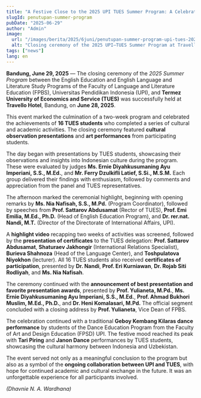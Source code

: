 ```yaml
---
title: "A Festive Close to the 2025 UPI TUES Summer Program: A Celebration of Culture and Collaboration"
slugId: penutupan-summer-program
pubDate: "2025-06-29"
author: "Admin"
image:
  url: "/images/berita/2025/6juni/penutupan-summer-program-upi-tues-2025.webp"
  alt: "Closing ceremony of the 2025 UPI–TUES Summer Program at Travello Hotel Bandung"
tags: ["news"]
lang: en
---
```


**Bandung, June 29, 2025** — The closing ceremony of the *2025 Summer Program* between the English Education and English Language and Literature Study Programs of the Faculty of Language and Literature Education (FPBS), Universitas Pendidikan Indonesia (UPI), and **Termez University of Economics and Service (TUES)** was successfully held at **Travello Hotel**, Bandung, on **June 28, 2025**.

This event marked the culmination of a two-week program and celebrated the achievements of **16 TUES students** who completed a series of cultural and academic activities. The closing ceremony featured **cultural observation presentations** and **art performances** from participating students.

The day began with presentations by TUES students, showcasing their observations and insights into Indonesian culture during the program. These were evaluated by judges **Ms. Ernie Diyahkusumaning Ayu Imperiani, S.S., M.Ed.**, and **Mr. Ferry Dzulkifli Latief, S.Si., M.S.M.** Each group delivered their findings with enthusiasm, followed by comments and appreciation from the panel and TUES representatives.

The afternoon marked the ceremonial highlight, beginning with opening remarks by **Ms. Nia Nafisah, S.S., M.Pd.** (Program Coordinator), followed by speeches from **Prof. Sattarov Abdusamat** (Rector of TUES), **Prof. Emi Emilia, M.Ed., Ph.D.** (Head of English Education Program), and **Dr. rer.nat. Nandi, M.T.** (Director of the Directorate of International Affairs, UPI).

A **highlight video** recapping two weeks of activities was screened, followed by the **presentation of certificates** to the TUES delegation: **Prof. Sattarov Abdusamat**, **Shaturaev Jakhongir** (International Relations Specialist), **Burieva Shahnoza** (Head of the Language Center), and **Toshpulatova Niyokhon** (lecturer). All 16 TUES students also received **certificates of participation**, presented by **Dr. Nandi**, **Prof. Eri Kurniawan**, **Dr. Rojab Siti Rodliyah**, and **Ms. Nia Nafisah**.

The ceremony continued with the **announcement of best presentation and favorite presentation awards**, presented by **Prof. Yulianeta, M.Pd.**, **Ms. Ernie Diyahkusumaning Ayu Imperiani, S.S., M.Ed.**, **Prof. Ahmad Bukhori Muslim, M.Ed., Ph.D.**, and **Dr. Heni Komalasari, M.Pd.** The official segment concluded with a closing address by **Prof. Yulianeta**, Vice Dean of FPBS.

The celebration continued with a traditional **Geboy Kembang Kilaras dance performance** by students of the Dance Education Program from the Faculty of Art and Design Education (FPSD) UPI. The festive mood reached its peak with **Tari Piring** and **Janon Dance** performances by TUES students, showcasing the cultural harmony between Indonesia and Uzbekistan.

The event served not only as a meaningful conclusion to the program but also as a symbol of the **ongoing collaboration between UPI and TUES**, with hope for continued academic and cultural exchange in the future. It was an unforgettable experience for all participants involved.

*(Dhavnie N. A. Wardhana)*

